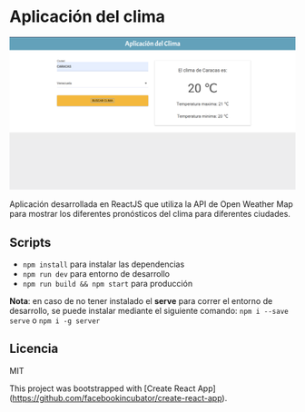 # Aplicación del clima
![Captura de Aplicación del Clima](.readme-static/capture.png)

Aplicación desarrollada en ReactJS que utiliza la API de Open Weather Map  para mostrar los diferentes pronósticos del clima para diferentes ciudades.

## Scripts

* `npm install` para instalar las dependencias
* `npm run dev` para entorno de desarrollo
* `npm run build && npm start` para producción

**Nota**: en caso de no tener instalado el **serve** para correr el entorno de desarrollo, se puede instalar mediante el siguiente comando: `npm i --save serve` o `npm i -g server`

## Licencia

MIT


This project was bootstrapped with [Create React App]
(https://github.com/facebookincubator/create-react-app).
